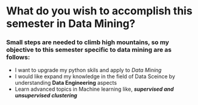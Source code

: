 # What do you wish to accomplish this semester in Data Mining?
### Small steps are needed to climb high mountains, so my objective to this semester specific to data mining are as follows: 
- I want to upgrade my python skils and apply to *Data Mining*
- I would like expand my knowledge in the field of Data Sceince by understanding **Data Engineering** aspects
- Learn advanced topics in Machine learning like, ***supervised and unsupervised clustering*** 
